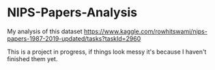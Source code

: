 # NIPS-Papers-Analysis
My analysis of this dataset https://www.kaggle.com/rowhitswami/nips-papers-1987-2019-updated/tasks?taskId=2960

This is a project in progress, if things look messy it's because I haven't finished them yet.
